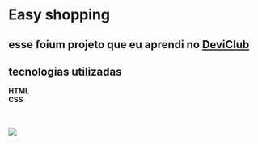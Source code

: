 <h1>Easy shopping</h1>
<h2>esse foium projeto que eu aprendi no <a href="https://rodolfomori.com.br/devclub">DeviClub</a>
</h2>

<h2>tecnologias utilizadas</h2>
 <b>HTML</b> <br>
<b>CSS</b>
<br>
 <br>
 <br>


<img src=https://raw.githubusercontent.com/Daniel-Castro-1/projeto-3-Easy-shopping/0db36bac313e2de595f6908e85c77334a42bbc70/img/Screenshot_20240923_164432_Chrome.jpg  > </img>
